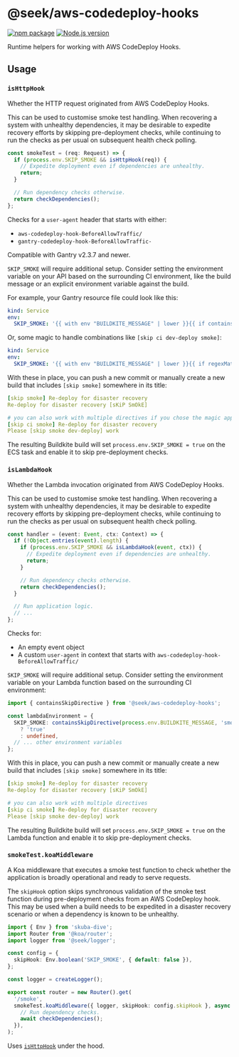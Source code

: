 # @seek/aws-codedeploy-hooks

[![npm package](https://img.shields.io/npm/v/@seek/aws-codedeploy-hooks?labelColor=cb0000&color=5b5b5b)](https://www.npmjs.com/package/@seek/aws-codedeploy-hooks)
[![Node.js version](https://img.shields.io/node/v/@seek/aws-codedeploy-hooks?labelColor=5fa04e&color=5b5b5b)](https://www.npmjs.com/package/@seek/aws-codedeploy-hooks)

Runtime helpers for working with AWS CodeDeploy Hooks.

## Usage

### `isHttpHook`

Whether the HTTP request originated from AWS CodeDeploy Hooks.

This can be used to customise smoke test handling.
When recovering a system with unhealthy dependencies,
it may be desirable to expedite recovery efforts by skipping pre-deployment checks,
while continuing to run the checks as per usual on subsequent health check polling.

```typescript
const smokeTest = (req: Request) => {
  if (process.env.SKIP_SMOKE && isHttpHook(req)) {
    // Expedite deployment even if dependencies are unhealthy.
    return;
  }

  // Run dependency checks otherwise.
  return checkDependencies();
};
```

Checks for a `user-agent` header that starts with either:

- `aws-codedeploy-hook-BeforeAllowTraffic/`
- `gantry-codedeploy-hook-BeforeAllowTraffic-`

Compatible with Gantry v2.3.7 and newer.

`SKIP_SMOKE` will require additional setup. Consider setting the environment variable on your API based on the surrounding CI environment,
like the build message or an explicit environment variable against the build.

For example, your Gantry resource file could look like this:

```yaml
kind: Service
env:
  SKIP_SMOKE: '{{ with env "BUILDKITE_MESSAGE" | lower }}{{ if contains "[skip smoke]" . }}true{{ else }}false{{ end }}{{ end }}'
```

Or, some magic to handle combinations like `[skip ci dev-deploy smoke]`:

```yaml
kind: Service
env:
  SKIP_SMOKE: '{{ with env "BUILDKITE_MESSAGE" | lower }}{{ if regexMatch "\\[skip\\b[^\\]]*\\bsmoke\\b[^\\]]*\\]" . }}true{{ else }}false{{ end }}{{ end }}'
```

With these in place,
you can push a new commit or manually create a new build that includes `[skip smoke]` somewhere in its title:

```yaml
[skip smoke] Re-deploy for disaster recovery
Re-deploy for disaster recovery [sKiP SmOkE]

# you can also work with multiple directives if you chose the magic approach
[skip ci smoke] Re-deploy for disaster recovery
Please [skip smoke dev-deploy] work
```

The resulting Buildkite build will set `process.env.SKIP_SMOKE = true` on the ECS task and enable it to skip pre-deployment checks.

### `isLambdaHook`

Whether the Lambda invocation originated from AWS CodeDeploy Hooks.

This can be used to customise smoke test handling.
When recovering a system with unhealthy dependencies,
it may be desirable to expedite recovery efforts by skipping pre-deployment checks,
while continuing to run the checks as per usual on subsequent health check polling.

```typescript
const handler = (event: Event, ctx: Context) => {
  if (!Object.entries(event).length) {
    if (process.env.SKIP_SMOKE && isLambdaHook(event, ctx)) {
      // Expedite deployment even if dependencies are unhealthy.
      return;
    }

    // Run dependency checks otherwise.
    return checkDependencies();
  }

  // Run application logic.
  // ...
};
```

Checks for:

- An empty event object
- A custom `user-agent` in context that starts with `aws-codedeploy-hook-BeforeAllowTraffic/`

`SKIP_SMOKE` will require additional setup. Consider setting the environment variable on your Lambda function based on the surrounding CI environment:

```typescript
import { containsSkipDirective } from '@seek/aws-codedeploy-hooks';

const lambdaEnvironment = {
  SKIP_SMOKE: containsSkipDirective(process.env.BUILDKITE_MESSAGE, 'smoke')
    ? 'true'
    : undefined,
  // ... other environment variables
};
```

With this in place,
you can push a new commit or manually create a new build that includes `[skip smoke]` somewhere in its title:

```yaml
[skip smoke] Re-deploy for disaster recovery
Re-deploy for disaster recovery [sKiP SmOkE]

# you can also work with multiple directives
[skip ci smoke] Re-deploy for disaster recovery
Please [skip smoke dev-deploy] work
```

The resulting Buildkite build will set `process.env.SKIP_SMOKE = true` on the Lambda function and enable it to skip pre-deployment checks.

### `smokeTest.koaMiddleware`

A Koa middleware that executes a smoke test function to check whether the application is broadly operational and ready to serve requests.

The `skipHook` option skips synchronous validation of the smoke test function during pre-deployment checks from an AWS CodeDeploy hook.
This may be used when a build needs to be expedited in a disaster recovery scenario or when a dependency is known to be unhealthy.

```typescript
import { Env } from 'skuba-dive';
import Router from '@koa/router';
import logger from '@seek/logger';

const config = {
  skipHook: Env.boolean('SKIP_SMOKE', { default: false }),
};

const logger = createLogger();

export const router = new Router().get(
  '/smoke',
  smokeTest.koaMiddleware({ logger, skipHook: config.skipHook }, async () => {
    // Run dependency checks.
    await checkDependencies();
  }),
);
```

Uses [`isHttpHook`](#ishttphook) under the hood.
